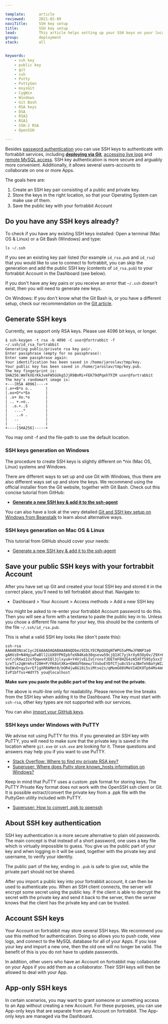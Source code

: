 ```yaml
---

template:      article
reviewed:      2021-02-09
naviTitle:     SSH key setup
title:         SSH key setup
lead:          This article helps setting up your SSH keys on your local machine.
group:         deployment
stack:         all


keywords:
    - ssh key
    - public key
    - git
    - ssh
    - Putty
    - PuttyGen
    - msysGit
    - CygWin
    - Windows
    - Git Bash
    - RSA keys
    - DSA
    - RSA2
    - RSA1
    - SSH-2 RSA
    - OpenSSH

---
```


Besides [password authentication](/access-methods#toc-password-authentication) you can use SSH keys to authenticate with fortrabbit services, including **[deploying via Git](git)**, [accessing live logs](logging-pro) and [remote MySQL access](mysql#toc-remote-mysql-access). SSH key authentication is more secure and arguably more convenient. Additionally, it allows several users-accounts to collaborate on one or more Apps.

The goals here are:

1. Create an SSH key pair consisting of a public and private key.
2. Store the keys in the right location, so that your Operating System can make use of them.
3. Save the public key with your fortrabbit Account


## Do you have any SSH keys already?

To check if you have any existing SSH keys installed: Open a terminal (Mac OS & Linux) or a Git Bash (Windows) and type:

```
ls ~/.ssh
```

If you see an existing key pair listed (for example `id_rsa.pub` and `id_rsa`) that you would like to use to connect to fortrabbit, you can skip the generation and add the public SSH key (contents of `id_rsa.pub`) to your fortrabbit Account in the Dashboard (see below).

If you don't have any key pairs or you receive an error that `~/.ssh` doesn't exist, then you will need to generate new keys.

On Windows: If you don't know what the Git Bash is, or you have a different setup, check our recommendation on the [Git article](git).


## Generate SSH keys

Currently, we support only RSA keys. Please use 4096 bit keys, or longer.

```
$ ssh-keygen -t rsa -b 4096 -C user@fortrabbit -f ~/.ssh/id_rsa_fortrabbit
Generating public/private rsa key pair.
Enter passphrase (empty for no passphrase): 
Enter same passphrase again: 
Your identification has been saved in /home/jaroslav/tmp/key.
Your public key has been saved in /home/jaroslav/tmp/key.pub.
The key fingerprint is:
SHA256:WmTkXErKkJvmFW5GUkg5JjR9BnMi+FEK79dPqehTFZM user@fortrabbit
The key's randomart image is:
+---[RSA 4096]----+
|.o++B*o o..      |
|.oo+O*=*Eo       |
| .o+ Xo.*o       |
| .. +.=o..       |
|  .o.+..S        |
|   ....*         |
|    ..o .        |
|   ..            |
|    ..           |
+----[SHA256]-----+
```

You may omit -f and the file-path to use the default location.


### SSH keys generation on Windows

The procedure to create SSH keys is slightly different on *nix (Mac OS, Linux) systems and Windows.

There are different ways to set up and use Git with Windows, thus there are also different ways set up and store the keys. We recommend using the official installer from the Git website, together with Git Bash. Check out this concise tutorial from GitHub:

* **[Generate a new SSH key & add it to the ssh-agent](https://help.github.com/articles/generating-a-new-ssh-key-and-adding-it-to-the-ssh-agent/#platform-windows)**

You can also have a look at the very detailed [Git and SSH key setup on Windows from Beanstalk](http://guides.beanstalkapp.com/version-control/git-on-windows.html) to learn about alternative ways.


### SSH keys generation on Mac OS & Linux

This tutorial from GitHub should cover your needs:

* [Generate a new SSH key & add it to the ssh-agent](https://help.github.com/articles/generating-a-new-ssh-key-and-adding-it-to-the-ssh-agent/#platform-mac)


## Save your public SSH keys with your fortrabbit Account

After you have set up Git and created your local SSH key and stored it in the correct place, you'll need to tell fortrabbit about that. Navigate to:

* Dashboard > Your Account > Access methods > Add a new SSH key

You might be asked to re-enter your fortrabbit Account password to do this. Then you will see a form with a textarea to paste the public key in to. Unless you chose a different file name for your key, this should be the contents of the file `~/.ssh/id_rsa.pub`.

This is what a valid SSH key looks like (don't paste this):

```
ssh-rsa AAAAB3NzaC1yc2EAAAADAQABAAABAQDbez9IDLYECMpQUQgNTWPG5aPMwJFNNP3a0
gAHVz8+N4HgiwFwBll2iUX0YPHIpbfeXN4Kab30qsevw59cjQ1XC7yjkrXy03OyOv/Z9X+KpB
vnf/cRXwz2zxfQqwvmXIQl3jlxyuA+Y4VjvELIvCrnnsfJDETmF8HZG4zA5XFfS95y5xx3TF9
S/eTlx2qWrmhsf20H+P/FK8otXKa+EW4UY6mew/lVxboEYDfCTju8cS5raJBmTehBaYyWI2dy
9oEWvD+qySvrEf1gXRRAMmt0/bOR4jw8G18i5siMtse2s/qMomG08VMeVIAEK9Tp64Mx4mmQv
IvP1bffus+WdY75 you@localhost
```

**Make sure you paste the public part of the key and not the private.**

The above is multi-line only for readability. Please remove the line breaks from the SSH key when adding it to the Dashboard. The key must start with `ssh-rsa`, other key types are not supported with our services.

You can also [import your GitHub keys](/access-methods#toc-github-ssh-key-import).


### SSH keys under Windows with PuTTY

We advise not using PuTTY for this. If you generated an SSH key with PuTTY, you will need to make sure that the private key is saved in the location where `git.exe` or `ssh.exe` are looking for it. These questions and answers may help you if you want to use PuTTY.

* [Stack Overflow: Where to find my private RSA key?](http://serverfault.com/questions/194567/how-do-i-tell-git-for-windows-where-to-find-my-private-rsa-key)
* [Superuser: Where does Putty store known_hosts information on Windows?](http://superuser.com/questions/197489/where-does-putty-store-known-hosts-information-on-windows)

Keep in mind that PuTTY uses a custom .ppk format for storing keys. The PuTTY Private Key format does not work with the OpenSSH ssh client or Git. It is possible extract/convert the private key from a .ppk file with the PuttyGen utility included with PuTTY.

* [Superuser: How to convert .ppk to openssh](https://superuser.com/questions/232362/how-to-convert-ppk-key-to-openssh-key-under-linux)


## About SSH key authentication

SSH key authentication is a more secure alternative to plain old passwords. The main concept is that instead of a short password, one uses a key file which is virtually impossible to guess. You give us the public part of your key and when logging in it will be used, together with the private key and username, to verify your identity.

The public part of the key, ending in `.pub` is safe to give out, while the private part should not be shared.

After you import a public key into your fortrabbit account, it can then be used to authenticate you. When an SSH client connects, the server will encrypt some secret using the public key. If the client is able to decrypt the secret with the private key and send it back to the server, then the server knows that the client has the private key and can be trusted.


## Account SSH keys

Your Account on fortrabbit may store several SSH keys. We recommend you use this method for authentication. Doing so allows you to push code, view logs, and connect to the MySQL database for all of your Apps. If you lose your key and import a new one, then the old one will no longer be valid. The benefit of this is you do not have to update passwords.

In addition, other users who have an Account on fortrabbit may collaborate on your Apps if you add them as a collaborator. Their SSH keys will then be allowed to deal with your App.


## App-only SSH keys

In certain scenarios, you may want to grant someone or something access to an App without creating a new Account. For these purposes, you can use App-only keys that are separate from any Account on fortrabbit. The App-only keys are managed via the Dashboard.

